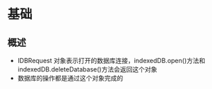 # 基础

## 概述

+ IDBRequest 对象表示打开的数据库连接，indexedDB.open()方法和indexedDB.deleteDatabase()方法会返回这个对象
+ 数据库的操作都是通过这个对象完成的
